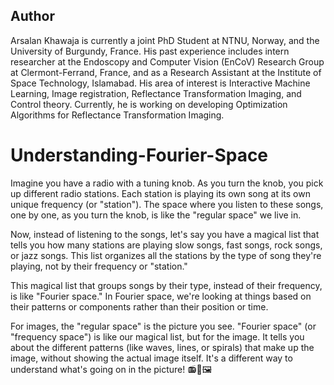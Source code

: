 ## Author 
Arsalan Khawaja is currently a joint PhD Student at NTNU, Norway, and the University of Burgundy, France. His past experience includes intern researcher at the Endoscopy and Computer Vision (EnCoV) Research Group at Clermont-Ferrand, France, and as a Research Assistant at the Institute of Space Technology, Islamabad. His area of interest is Interactive Machine Learning, Image registration, Reflectance Transformation Imaging, and Control theory. Currently, he is working on developing Optimization Algorithms for Reflectance Transformation Imaging.

# Understanding-Fourier-Space
Imagine you have a radio with a tuning knob. As you turn the knob, you pick up different radio stations. Each station is playing its own song at its own unique frequency (or "station"). The space where you listen to these songs, one by one, as you turn the knob, is like the "regular space" we live in.

Now, instead of listening to the songs, let's say you have a magical list that tells you how many stations are playing slow songs, fast songs, rock songs, or jazz songs. This list organizes all the stations by the type of song they're playing, not by their frequency or "station."

This magical list that groups songs by their type, instead of their frequency, is like "Fourier space." In Fourier space, we're looking at things based on their patterns or components rather than their position or time.

For images, the "regular space" is the picture you see. "Fourier space" (or "frequency space") is like our magical list, but for the image. It tells you about the different patterns (like waves, lines, or spirals) that make up the image, without showing the actual image itself. It's a different way to understand what's going on in the picture! 📻🎵🖼





